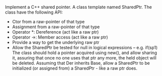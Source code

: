 Implement a C++ shared pointer.
A class template named SharedPtr.
The class have the following API:
*	Ctor from a raw-pointer of that type
*	Assignment from a raw-pointer of that type
*	Operator *: Dereference (act like a raw ptr)
*	Operator ->: Member access (act like a raw ptr)
*	Provide a way to get the underlying raw ptr
*	Allow the SharedPtr be tested for null in logical expressions – e.g. if(sp1) 
The class should hold a pointer acquired using new(), and allow sharing it, assuring that once no one uses that ptr any more, the held object will be deleted.
Assuming that Der inherits Base, allow a SharedPtr<Base> to be initialized (or assigned from) a SharedPtr<Der> - like a raw ptr does.

